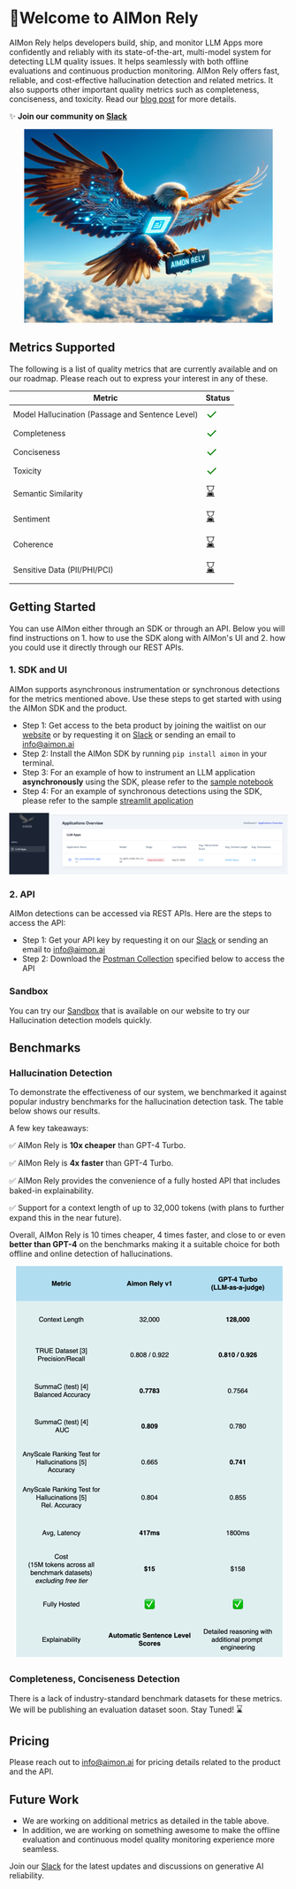 # 🎉**Welcome to AIMon Rely**

AIMon Rely helps developers build, ship, and monitor LLM Apps more confidently and reliably with its state-of-the-art, multi-model system for detecting LLM quality issues. It helps seamlessly with both offline evaluations and continuous production monitoring. AIMon Rely offers fast, reliable, and cost-effective hallucination detection and related metrics. It also supports other important quality metrics such as completeness, conciseness, and toxicity. Read our [blog post](https://aimon.ai/blogs/introducing-rely) for more details.

✨ **Join our community on [Slack](https://join.slack.com/t/generativeair/shared_invite/zt-2jab62lsj-xM9a_s~Qweu8lf3YS2cANg)**

<div align="center">
    <img src="images/aimon-rely-image.png" alt="AIMon Rely" width="450" height="350">
</div>

## Metrics Supported

The following is a list of quality metrics that are currently available and on our roadmap. Please reach out to express your interest in any of these.

| Metric                                           | Status                                                       |
|--------------------------------------------------|--------------------------------------------------------------|
| Model Hallucination (Passage and Sentence Level) | <span style="font-size: 24px; color: green;">&#10003;</span> | 
| Completeness                                     | <span style="font-size: 24px; color: green;">&#10003;</span>                     |
| Conciseness                                      | <span style="font-size: 24px; color: green;">&#10003;</span>                    |
| Toxicity                                         | <span style="font-size: 24px; color: green;">&#10003;</span>                      |
| Semantic Similarity                              | <span style="font-size: 24px;">⌛</span>                      |
| Sentiment                                        | <span style="font-size: 24px;">⌛</span>                      |
| Coherence                                        | <span style="font-size: 24px;">⌛</span>                      |
| Sensitive Data (PII/PHI/PCI)                     | <span style="font-size: 24px;">⌛</span>                      |


## Getting Started

You can use AIMon either through an SDK or through an API. Below you will find instructions on 1. how to use the SDK along with AIMon's UI and 2. how you could use it directly through our REST APIs.

### 1. SDK and UI

AIMon supports asynchronous instrumentation or synchronous detections for the metrics mentioned above. Use these steps
to get started with using the AIMon SDK and the product.

- Step 1: Get access to the beta product by joining the waitlist on our [website](https://aimon.ai/) or by requesting
          it on [Slack](https://join.slack.com/t/generativeair/shared_invite/zt-2jab62lsj-xM9a_s~Qweu8lf3YS2cANg) or sending an email to info@aimon.ai
- Step 2: Install the AIMon SDK by running `pip install aimon` in your terminal.
- Step 3: For an example of how to instrument an LLM application **asynchronously** using the SDK, please refer to the [sample notebook](examples/notebooks/aimon_sdk_langchain_summarization.ipynb) 
- Step 4: For an example of synchronous detections using the SDK, please refer to the sample [streamlit application](examples/langchain_summarization_app.py) 

<div align="center">
    <img src="images/product_apps_page.png" alt="AIMon Product">
</div>

### 2. API

AIMon detections can be accessed via REST APIs. Here are the steps to access the API:

- Step 1: Get your API key by requesting it on our [Slack](https://join.slack.com/t/generativeair/shared_invite/zt-2jab62lsj-xM9a_s~Qweu8lf3YS2cANg) or sending an email
  to info@aimon.ai
- Step 2: Download the [Postman Collection](examples/postman_collections) specified below to access the API

### Sandbox

You can try our [Sandbox](https://aimon.ai/tryproduct) that is available on our website to try our Hallucination detection models quickly.

## Benchmarks

### Hallucination Detection
To demonstrate the effectiveness of our system, we benchmarked it against popular industry benchmarks for the
hallucination detection task. The table below shows our results.

A few key takeaways:

✅ AIMon Rely is **10x cheaper** than GPT-4 Turbo.

✅ AIMon Rely is **4x faster** than GPT-4 Turbo.

✅ AIMon Rely provides the convenience of a fully hosted API that includes baked-in explainability.

✅ Support for a context length of up to 32,000 tokens (with plans to further expand this in the near future).

Overall, AIMon Rely is 10 times cheaper, 4 times faster, and close to or even **better than GPT-4** on the benchmarks
making it a suitable choice for both offline and online detection of hallucinations.

<div align="center">
    <img src="images/hallucination-benchmarks.png" alt="Hallucination Benchmarks">
</div>

### Completeness, Conciseness Detection

There is a lack of industry-standard benchmark datasets for these metrics. We will be publishing an evaluation dataset soon.
Stay Tuned! <span style="font-size: 16px;">⌛</span>

## Pricing

Please reach out to info@aimon.ai for pricing details related to the product and the API.

## Future Work

- We are working on additional metrics as detailed in the table above.
- In addition, we are working on something awesome to make the offline evaluation and continuous model quality
  monitoring experience more seamless.

Join our [Slack](https://join.slack.com/t/generativeair/shared_invite/zt-2jab62lsj-xM9a_s~Qweu8lf3YS2cANg) for the latest updates and discussions on generative AI reliability.
